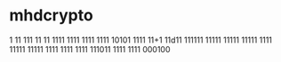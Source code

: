 
# mhdcrypto
1
11
111
11
11
1111
1111
1111
1111
10101
1111
11+1
11d11
111111
11111
11111
11111
1111
11111
11111
1111
1111
1111
111011
1111
1111
000100
